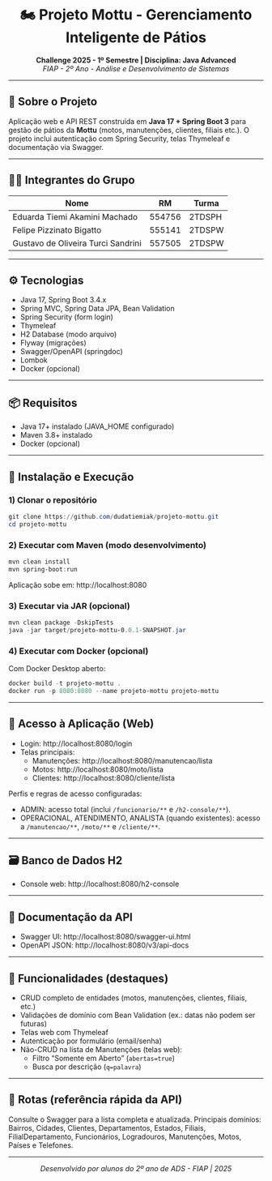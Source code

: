 <h1 align="center">🏍️ Projeto Mottu - Gerenciamento Inteligente de Pátios</h1>

<p align="center">
  <strong>Challenge 2025 - 1º Semestre | Disciplina: Java Advanced</strong><br>
  <em>FIAP - 2º Ano - Análise e Desenvolvimento de Sistemas</em>
</p>

---

## 📖 Sobre o Projeto

Aplicação web e API REST construída em **Java 17 + Spring Boot 3** para gestão de pátios da **Mottu** (motos, manutenções, clientes, filiais etc.). O projeto inclui autenticação com Spring Security, telas Thymeleaf e documentação via Swagger.

---

## 👨‍💻 Integrantes do Grupo

| Nome                               | RM     | Turma  |
|------------------------------------|--------|--------|
| Eduarda Tiemi Akamini Machado      | 554756 | 2TDSPH |
| Felipe Pizzinato Bigatto           | 555141 | 2TDSPW |
| Gustavo de Oliveira Turci Sandrini | 557505 | 2TDSPW |

---

## ⚙️ Tecnologias

- Java 17, Spring Boot 3.4.x
- Spring MVC, Spring Data JPA, Bean Validation
- Spring Security (form login)
- Thymeleaf
- H2 Database (modo arquivo)
- Flyway (migrações)
- Swagger/OpenAPI (springdoc)
- Lombok
- Docker (opcional)

---

## 📦 Requisitos

- Java 17+ instalado (JAVA_HOME configurado)
- Maven 3.8+ instalado
- Docker (opcional)

---

## 🚀 Instalação e Execução

### 1) Clonar o repositório

```powershell
git clone https://github.com/dudatiemiak/projeto-mottu.git
cd projeto-mottu
```

### 2) Executar com Maven (modo desenvolvimento)

```powershell
mvn clean install
mvn spring-boot:run
```

Aplicação sobe em: http://localhost:8080

### 3) Executar via JAR (opcional)

```powershell
mvn clean package -DskipTests
java -jar target/projeto-mottu-0.0.1-SNAPSHOT.jar
```

### 4) Executar com Docker (opcional)

Com Docker Desktop aberto:

```powershell
docker build -t projeto-mottu .
docker run -p 8080:8080 --name projeto-mottu projeto-mottu
```

---

## 🔐 Acesso à Aplicação (Web)

- Login: http://localhost:8080/login
- Telas principais:
  - Manutenções: http://localhost:8080/manutencao/lista
  - Motos: http://localhost:8080/moto/lista
  - Clientes: http://localhost:8080/cliente/lista

Perfis e regras de acesso configuradas:
- ADMIN: acesso total (inclui `/funcionario/**` e `/h2-console/**`).
- OPERACIONAL, ATENDIMENTO, ANALISTA (quando existentes): acesso a `/manutencao/**`, `/moto/**` e `/cliente/**`.

---

## 🗃️ Banco de Dados H2

- Console web: http://localhost:8080/h2-console

---

## 📘 Documentação da API

- Swagger UI: http://localhost:8080/swagger-ui.html
- OpenAPI JSON: http://localhost:8080/v3/api-docs

---

## 🧭 Funcionalidades (destaques)

- CRUD completo de entidades (motos, manutenções, clientes, filiais, etc.)
- Validações de domínio com Bean Validation (ex.: datas não podem ser futuras)
- Telas web com Thymeleaf
- Autenticação por formulário (email/senha)
- Não-CRUD na lista de Manutenções (telas web):
  - Filtro “Somente em Aberto” (`abertas=true`)
  - Busca por descrição (`q=palavra`)

---


## 📌 Rotas (referência rápida da API)

Consulte o Swagger para a lista completa e atualizada. Principais domínios: Bairros, Cidades, Clientes, Departamentos, Estados, Filiais, FilialDepartamento, Funcionários, Logradouros, Manutenções, Motos, Países e Telefones.

---

<p align="center"><em>Desenvolvido por alunos do 2º ano de ADS - FIAP | 2025</em></p>
